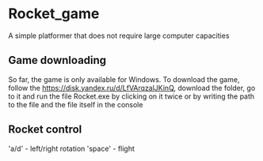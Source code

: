 # Rocket_game
A simple platformer that does not require large computer capacities

## Game downloading
So far, the game is only available for Windows. To download the game, follow the https://disk.yandex.ru/d/LfVArqzalJKinQ, download the folder, go to it and run the file 
Rocket.exe by clicking on it twice or by writing the path to the file and the file itself in the console

## Rocket control
'a/d' - left/right rotation
'space' - flight

